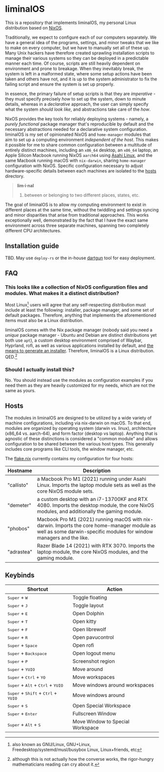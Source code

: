# liminalOS

This is a repository that implements liminalOS, my personal Linux distribution
based on [NixOS](https://nixos.org/).

Traditionally, we expect to configure each of our computers separately. We have
a general idea of the programs, settings, and minor tweaks that we like to make
on every computer, but we have to manually set all of these up. Many Unix
hackers have therefore created sprawling installation scripts to manage their
various systems so they can be deployed in a predictable manner each time. Of
course, scripts are still heavily dependent on environment and prone to
breakage. When they inevitably break, the system is left in a malformed state,
where some setup actions have been taken and others have not, and it is up to
the system administrator to fix the failing script and ensure the system is set
up properly.

In essence, the primary failure of setup scripts is that they are _imperative_ -
they must specify precisely _how_ to set up the system, down to minute details,
whereas in a _declarative_ approach, the user can simply specify what the system
_should look like_, and abstractions take care of the _how_.

NixOS provides the key tools for reliably deploying systems - namely, a _purely
functional_ package manager that's reproducible by default and the necessary
abstractions needed for a declarative system configuration. liminalOS is my set
of opinionated NixOS and `home-manager` modules that aim to set up a computing
environment _independent of the host_. This makes it possible for me to share
common configuration between a multitude of entirely distinct machines,
including an `x86_64` desktop, an `x86_64` laptop, an Apple Silicon Macbook
running NixOS `aarch64` using [Asahi Linux](https://asahilinux.org/), and the
same Macbook running macOS with `nix-darwin`, sharing `home-manager`
configuration with NixOS. Specific configuration necessary to adjust
hardware-specific details between each machines are isolated to the
[hosts](./hosts) directory.

> **lim·i·nal**
>
> 1. between or belonging to two different places, states, etc.

The goal of liminalOS is to allow my computing environment to exist in different
places at the same time, without the twiddling and settings syncing and minor
disparities that arise from traditional approaches. This works exceptionally
well, demonstrated by the fact that I have the exact same environment across
three separate machines, spanning two completely different CPU architectures.

## Installation guide

TBD. May use `deploy-rs` or the in-house
[dartgun](https://github.com/youwen5/dartgun) tool for easy deployment.

## FAQ

### This looks like a collection of NixOS configuration files and modules. What makes it a distinct distribution?

Most Linux[^1] users will agree that any self-respecting distribution must
include at least the following: installer, package manager, and some set of
default packages. Therefore, anything that implements the aforementioned items
must also be a Linux distribution.

liminalOS comes with the Nix package manager (nobody said you need a _unique_
package manager - Ubuntu and Debian are distinct distributions yet both use
`apt`), a custom desktop environment comprised of Waybar, Hyprland, rofi, as
well as various applications installed by default, and
[the means to generate an installer](https://nixos.wiki/wiki/Creating_a_NixOS_live_CD).
Therefore, liminalOS is a Linux distribution. QED.[^2]

### Should I actually install this?

No. You should instead use the modules as configuration examples if you need
them as they are heavily customized for my needs, which are not the same as
yours.

## Hosts

The modules in liminalOS are designed to be utilized by a wide variety of
machine configurations, including via nix-darwin on macOS. To that end, modules
are organized by operating system (darwin vs. linux), architecture (x86_64 vs.
aarch-64), and form factor (desktop vs laptop). Anything that is agnostic of
these distinctions is considered a "common module" and allows configuration to
be shared between the various host types. This generally includes core programs
like CLI tools, the window manager, etc.

The [flake.nix](/flake.nix) currently contains my configuration for four hosts:

| Hostname   | Description                                                                                                                                                         |
| ---------- | ------------------------------------------------------------------------------------------------------------------------------------------------------------------- |
| "callisto" | a Macbook Pro M1 (2021) running under Asahi Linux. Imports the laptop module sets as well as the core NixOS module sets.                                            |
| "demeter"  | a custom desktop with an i7-13700KF and RTX 4080. Imports the desktop module, the core NixOS modules, and additionally the gaming module.                           |
| "phobos"   | Macbook Pro M1 (2021) running macOS with nix-darwin. Imports the core home-manager module as well as some darwin-specific modules for window managers and the like. |
| "adrastea" | Razer Blade 14 (2021) with RTX 3070. Imports the laptop module, the core NixOS modules, and the gaming module.                                                      |

[^1]:
    also known as GNU/Linux, GNU+Linux, Freedesktop/systemd/musl/busybox Linux,
    Linux+friends, etc

[^2]:
    although this is not actually how the converse works, the rigor-hungry
    mathematicians reading can cry about it.

## Keybinds

| Shortcut                                                                                                 | Action                           |
| -------------------------------------------------------------------------------------------------------- | -------------------------------- |
| <kbd>Super</kbd> + <kbd>W</kbd>                                                                          | Toggle floating                  |
| <kbd>Super</kbd> + <kbd>J</kbd>                                                                          | Toggle layout                    |
| <kbd>Super</kbd> + <kbd>E</kbd>                                                                          | Open Dolphin                     |
| <kbd>Super</kbd> + <kbd>T</kbd>                                                                          | Open kitty                       |
| <kbd>Super</kbd> + <kbd>F</kbd>                                                                          | Open librewolf                   |
| <kbd>Super</kbd> + <kbd>R</kbd>                                                                          | Open pavucontrol                 |
| <kbd>Super</kbd> + <kbd>Space</kbd>                                                                      | Open rofi                        |
| <kbd>Super</kbd> + <kbd>Backspace</kbd>                                                                  | Open logout menu                 |
| <kbd>Super</kbd> + <kbd>P</kbd>                                                                          | Screenshot region                |
| <kbd>Super</kbd> + <kbd>Y</kbd><kbd>U</kbd><kbd>I</kbd><kbd>O</kbd>                                      | Move around                      |
| <kbd>Super</kbd> + <kbd>Ctrl</kbd> + <kbd>Y</kbd><kbd>O</kbd>                                            | Move workspaces                  |
| <kbd>Super</kbd> + <kbd>Alt</kbd> + <kbd>Ctrl</kbd> + <kbd>Y</kbd><kbd>U</kbd><kbd>I</kbd><kbd>O</kbd>   | Move windows around workspaces   |
| <kbd>Super</kbd> + <kbd>Shift</kbd> + <kbd>Ctrl</kbd> + <kbd>Y</kbd><kbd>U</kbd><kbd>I</kbd><kbd>O</kbd> | Move windows around              |
| <kbd>Super</kbd> + <kbd>S</kbd>                                                                          | Open Special Workspace           |
| <kbd>Super</kbd> + <kbd>Enter</kbd>                                                                      | Fullscreen Window                |
| <kbd>Super</kbd> + <kbd>Alt</kbd> + <kbd>S</kbd>                                                         | Move Window to Special Workspace |
